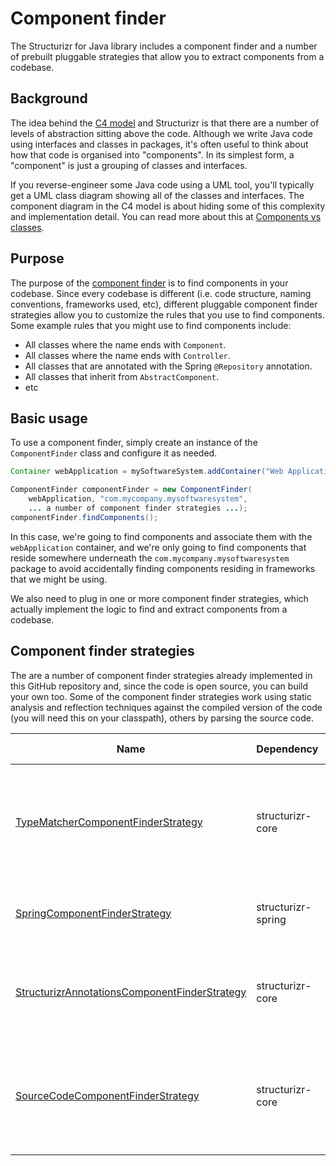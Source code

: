 # Component finder

The Structurizr for Java library includes a component finder and a number of prebuilt pluggable strategies that allow you to extract components from a codebase.

## Background

The idea behind the [C4 model](c4.md) and Structurizr is that there are a number of levels of abstraction sitting above the code. Although we write Java code using interfaces and classes in packages, it's often useful to think about how that code is organised into "components". In its simplest form, a "component" is just a grouping of classes and interfaces.

If you reverse-engineer some Java code using a UML tool, you'll typically get a UML class diagram showing all of the classes and interfaces. The component diagram in the C4 model is about hiding some of this complexity and implementation detail. You can read more about this at [Components vs classes](https://structurizr.com/help/components-vs-classes).

## Purpose

The purpose of the [component finder](https://github.com/structurizr/java/blob/master/structurizr-core/src/com/structurizr/analysis/ComponentFinder.java) is to find components in your codebase. Since every codebase is different (i.e. code structure, naming conventions, frameworks used, etc), different pluggable component finder strategies allow you to customize the rules that you use to find components.
Some example rules that you might use to find components include:

- All classes where the name ends with ```Component```.
- All classes where the name ends with ```Controller```.
- All classes that are annotated with the Spring ```@Repository``` annotation.
- All classes that inherit from ```AbstractComponent```.
- etc

## Basic usage

To use a component finder, simply create an instance of the ```ComponentFinder``` class and configure it as needed.

```java
Container webApplication = mySoftwareSystem.addContainer("Web Application", "Description", "Apache Tomcat 7.x");

ComponentFinder componentFinder = new ComponentFinder(
    webApplication, "com.mycompany.mysoftwaresystem",
    ... a number of component finder strategies ...);
componentFinder.findComponents();
```

In this case, we're going to find components and associate them with the ```webApplication``` container, and we're only going to find components that reside somewhere underneath the ```com.mycompany.mysoftwaresystem``` package to avoid accidentally finding components residing in frameworks that we might be using.

We also need to plug in one or more component finder strategies, which actually implement the logic to find and extract components from a codebase.

## Component finder strategies

The are a number of component finder strategies already implemented in this GitHub repository and, since the code is open source, you can build your own too. Some of the component finder strategies work using static analysis and reflection techniques against the compiled version of the code (you will need this on your classpath), others by parsing the source code.

Name | Dependency | Description | Extracted from
---- | ---------- | ----------- | --------------
[TypeMatcherComponentFinderStrategy](type-matchers.md) | structurizr-core | A component finder strategy that uses type information to find components, based upon a number of pluggable TypeMatcher implementations (e.g. [NameSuffixTypeMatcher](https://github.com/structurizr/java/blob/master/structurizr-core/src/com/structurizr/analysis/NameSuffixTypeMatcher.java), [ImplementsInterfaceTypeMatcher](https://github.com/structurizr/java/blob/master/structurizr-core/src/com/structurizr/analysis/ImplementsInterfaceTypeMatcher.java), [RegexTypeMatcher](https://github.com/structurizr/java/blob/master/structurizr-core/src/com/structurizr/analysis/RegexTypeMatcher.java) and [AnnotationTypeMatcher](https://github.com/structurizr/java/blob/master/structurizr-core/src/com/structurizr/analysis/AnnotationTypeMatcher.java)). | Compiled bytecode
[SpringComponentFinderStrategy](spring-component-finder-strategies.md) | structurizr-spring | Finds types annotated ```@Controller```, ```@RestController```, ```@Component```, ```@Service``` and ```@Repository```, plus classes that extend ```JpaRepository```. | Compiled bytecode
[StructurizrAnnotationsComponentFinderStrategy](structurizr-annotations.md) | structurizr-core | Finds the Structurizr annotations  ```@Component```, ```@UsedByPerson```, ```@UsedBySoftwareSystem```, ```@UsedByContainer```, ```@UsesSoftwareSystem```, ```@UsesContainer``` and ```@UsesComponent```. | Compiled bytecode
[SourceCodeComponentFinderStrategy](supplementing-from-source-code.md) | structurizr-core | This component finder strategy doesn't really find components, it instead extracts the top-level Javadoc comment from the code so that this can be added to existing component definitions. It also calculates the size of components, based upon the number of lines of source code. | Source code
